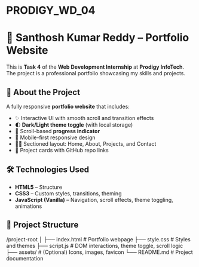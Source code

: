 # PRODIGY_WD_04
# 💼 Santhosh Kumar Reddy – Portfolio Website

This is **Task 4** of the **Web Development Internship** at **Prodigy InfoTech**.  
The project is a professional portfolio showcasing my skills and projects.


## 📌 About the Project

A fully responsive **portfolio website** that includes:
- ✨ Interactive UI with smooth scroll and transition effects
- 🌓 **Dark/Light theme toggle** (with local storage)
- 🔼 Scroll-based **progress indicator**
- 📱 Mobile-first responsive design
- 👨‍💻 Sectioned layout: Home, About, Projects, and Contact
- 🔗 Project cards with GitHub repo links

## 🛠️ Technologies Used

- **HTML5** – Structure  
- **CSS3** – Custom styles, transitions, theming  
- **JavaScript (Vanilla)** – Navigation, scroll effects, theme toggling, animations


## 📁 Project Structure
/project-root
│
├── index.html # Portfolio webpage
├── style.css # Styles and themes
├── script.js # DOM interactions, theme toggle, scroll logic
├── assets/ # (Optional) Icons, images, favicon
└── README.md # Project documentation

